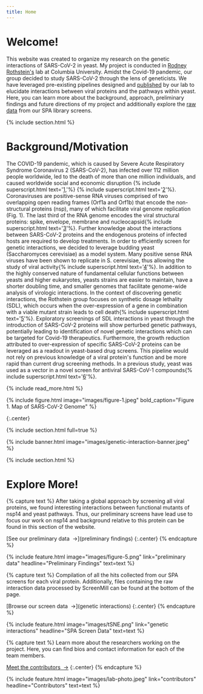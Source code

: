 ```yaml
---
title: Home
---
```

# Welcome!
This website was created to organize my research on the genetic interactions of SARS-CoV-2 in yeast. My project is conducted in [Rodney Rothstein's](https://systemsbiology.columbia.edu/faculty/rodney-rothstein) lab at Columbia University. Amidst the Covid-19 pandemic, our group decided to study SARS-CoV-2 through the lens of geneticists. We have leveraged pre-existing pipelines designed and [published](https://doi.org/10.1101/gr.109033.110) by our lab to elucidate interactions between viral proteins and the pathways within yeast. Here, you can learn more about the background, approach, preliminary findings and future directions of my project and additionally explore the [raw data](genetic%20interactions/#-genetic-interactions-determined-by-spa-screens) from our SPA library screens.

{% include section.html %}
# Background/Motivation
The COVID-19 pandemic, which is caused by Severe Acute Respiratory Syndrome Coronavirus 2 (SARS-CoV-2), has infected over 112 million people worldwide, led to the death of more than one million individuals, and caused worldwide social and economic disruption {% include superscript.html text='[1](https://www.worldometers.info/coronavirus/),'%} {% include superscript.html text='[2](https://doi.org/10.1016/j.ijsu.2020.04.018)'%}. Coronaviruses are positive-sense RNA viruses comprised of two overlapping open reading frames (Orf1a and Orf1b) that encode the non-structural proteins (nsp), many of which facilitate viral genome replication (Fig. 1). The last third of the RNA genome encodes the viral structural proteins: spike, envelope, membrane and nucleocapsid{% include superscript.html text='[3](https://www.worldcat.org/title/fields-virology/oclc/825740706)'%}. Further knowledge about the interactions between SARS-CoV-2 proteins and the endogenous proteins of infected hosts are required to develop treatments.
In order to efficiently screen for genetic interactions, we decided to leverage budding yeast (Saccharomyces cerevisiae) as a model system. Many positive sense RNA viruses have been shown to replicate in S. cerevisiae, thus allowing the study of viral activity{% include superscript.html text='[4](https://doi.org/10.15698/mic2017.10.592)'%}. In addition to the highly conserved nature of fundamental cellular functions between yeasts and higher eukaryotes, yeasts strains are easier to maintain, have a shorter doubling time, and smaller genomes that facilitate genome-wide analysis of virologic interactions.
In the context of discovering genetic interactions, the Rothstein group focuses on synthetic dosage lethality (SDL), which occurs when the over-expression of a gene in combination with a viable mutant strain leads to cell death{% include superscript.html text='[5](https://doi.org/10.1534/genetics.116.190231)'%}. Exploratory screenings of SDL interactions in yeast through the introduction of SARS-CoV-2 proteins will show perturbed genetic pathways, potentially leading to identification of novel genetic interactions which can be targeted for Covid-19 therapeutics. Furthermore, the growth reduction attributed to over-expression of specific SARS-CoV-2 proteins can be leveraged as a readout in yeast-based drug screens.  This pipeline would not rely on previous knowledge of a viral protein's function and be more rapid than current drug screening methods. In a previous study, yeast was used as a vector in a novel screen for antiviral SARS-CoV-1 compounds{% include superscript.html text='[6](https://doi.org/10.1371/journal.pone.0028479)'%}. 

{% include read_more.html %}

{%
  include figure.html
  image="images/figure-1.jpeg"
  bold_caption="Figure 1. Map of SARS-CoV-2 Genome"
%}

{:.center}

{% include section.html full=true %}

{% include banner.html image="images/genetic-interaction-banner.jpeg" %}

{% include section.html %}
# Explore More!

{% capture text %}
After taking a global approach by screening all viral proteins, we found interesting interactions between functional mutants of nsp14 and yeast pathways. Thus, our preliminary screens have lead use to focus our work on nsp14 and
background relative to this protein can be found in this section of the website.

[See our preliminary data &nbsp;→](preliminary findings)
{:.center}
{% endcapture %}

{%
  include feature.html
  image="images/figure-5.png"
  link="preliminary data"
  headline="Preliminary Findings"
  text=text
%}

{% capture text %}
Compilation of all the hits collected from our SPA screens for each viral protein. Additionally, files containing the raw interaction data processed by ScreenMill can be found at the bottom of the page.

[Browse our screen data &nbsp;→](genetic interactions)
{:.center}
{% endcapture %}

{%
  include feature.html
  image="images/tSNE.png"
  link="genetic interactions"
  headline="SPA Screen Data"
  text=text
%}

{% capture text %}
Learn more about the researchers working on the project. Here, you can find bios and contact information for each of the team members.

[Meet the contributors &nbsp;→](contributors)
{:.center}
{% endcapture %}

{%
  include feature.html
  image="images/lab-photo.jpeg"
  link="contributors"
  headline="Contributors"
  text=text
%}
